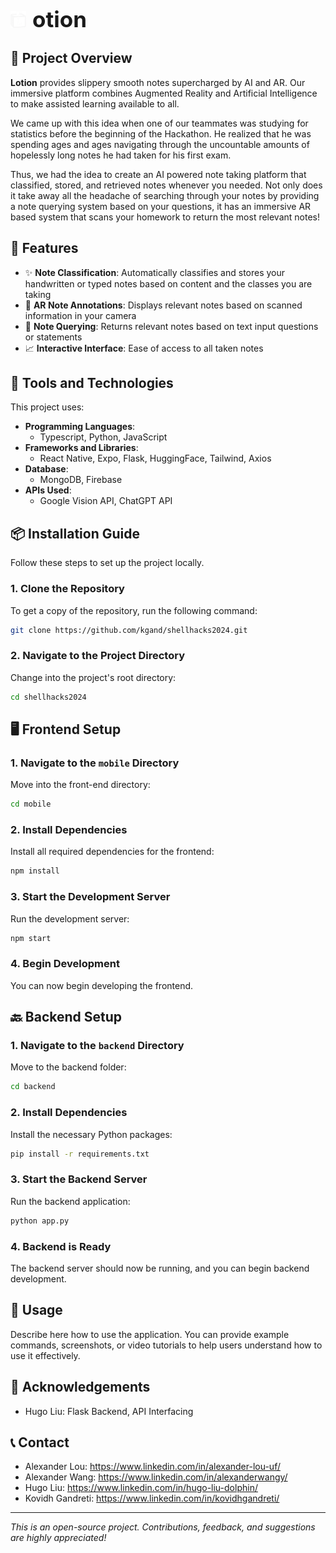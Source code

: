 <p style="display: flex; align-items: center;">
  <img src="mobile/assets/logo-removebg.png" alt="Logo" width="25" height="27" style="margin-right: 10px;"/>
  <span style="font-size: 2.5em; font-weight: bold;">otion</span>
</p>


## 🚀 Project Overview

**Lotion** provides slippery smooth notes supercharged by AI and AR. Our immersive platform combines Augmented Reality and Artificial Intelligence to make assisted learning available to all.

We came up with this idea when one of our teammates was studying for statistics before the beginning of the Hackathon. He realized that he was spending ages and ages navigating through the uncountable amounts of hopelessly long notes he had taken for his first exam. 

Thus, we had the idea to create an AI powered note taking platform that classified, stored, and retrieved notes whenever you needed. Not only does it take away all the headache of searching through your notes by providing a note querying system based on your questions, it has an immersive AR based system that scans your homework to return the most relevant notes!

## 🌟 Features

- ✨ **Note Classification**: Automatically classifies and stores your handwritten or typed notes
                              based on content and the classes you are taking
- 🚀 **AR Note Annotations**: Displays relevant notes based on scanned information in your camera
- 🔧 **Note Querying**: Returns relevant notes based on text input questions or statements
- 📈 **Interactive Interface**: Ease of access to all taken notes

## 🔧 Tools and Technologies

This project uses:

- **Programming Languages**: 
  - Typescript, Python, JavaScript
- **Frameworks and Libraries**: 
  - React Native, Expo, Flask, HuggingFace, Tailwind, Axios
- **Database**: 
  - MongoDB, Firebase
- **APIs Used**: 
  - Google Vision API, ChatGPT API

## 📦 Installation Guide

Follow these steps to set up the project locally.

### 1. Clone the Repository

To get a copy of the repository, run the following command:

```bash
git clone https://github.com/kgand/shellhacks2024.git
```
### 2. Navigate to the Project Directory

Change into the project's root directory:
```bash
cd shellhacks2024
```
## 🖥️ Frontend Setup

### 1. Navigate to the `mobile` Directory

Move into the front-end directory:
```bash
cd mobile
```

### 2. Install Dependencies

Install all required dependencies for the frontend:
```bash
npm install
```

### 3. Start the Development Server

Run the development server:
```bash
npm start
```

### 4. Begin Development

You can now begin developing the frontend.

## 🔙 Backend Setup

### 1. Navigate to the `backend` Directory

Move to the backend folder:
```bash
cd backend
```

### 2. Install Dependencies

Install the necessary Python packages:

```bash
pip install -r requirements.txt
```

### 3. Start the Backend Server

Run the backend application:
```bash
python app.py
```

### 4. Backend is Ready

The backend server should now be running, and you can begin backend development.

## 📝 Usage

Describe here how to use the application. You can provide example commands, screenshots, or video tutorials to help users understand how to use it effectively.


## 🙏 Acknowledgements

- Hugo Liu: Flask Backend, API Interfacing

## 📞 Contact

- Alexander Lou: https://www.linkedin.com/in/alexander-lou-uf/
- Alexander Wang: https://www.linkedin.com/in/alexanderwangy/
- Hugo Liu: https://www.linkedin.com/in/hugo-liu-dolphin/
- Kovidh Gandreti: https://www.linkedin.com/in/kovidhgandreti/

---

_This is an open-source project. Contributions, feedback, and suggestions are highly appreciated!_

